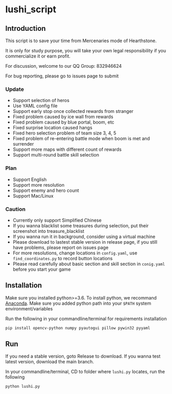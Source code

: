 # lushi_script


## Introduction
This script is to save your time from Mercenaries mode of Hearthstone. 

It is only for study purpose, you will take your own legal responsibility if you commercialize it or earn profit.

For discussion, welcome to our QQ Group: 832946624

For bug reporting, please go to issues page to submit

### Update
* Support selection of heros
* Use YAML config file
* Support early stop once collected rewards from stranger
* Fixed problem caused by ice wall from rewards
* Fixed problem caused by blue portal, boom, etc
* Fixed surprise location caused hangs
* Fixed hero selection problem of team size 3, 4, 5
* Fixed problem of re-entering battle mode when boom is met and surrender
* Support more maps with different count of rewards
* Support multi-round battle skill selection

### Plan
* Support English
* Support more resolution
* Support enemy and hero count
* Support Mac/Linux

### Caution
- Currently only support Simplified Chinese
- If you wanna blacklist some treasures during selection, put their screenshot into treasure_blacklist
- If you wanna run it in background, consider using a virtual machine
- Please download to lastest stable version in release page, if you still have problems, please report on issues page
- For more resolutions, change locations in ```config.yaml```, use ```find_coordinates.py``` to record button locations
- Please read carefully about basic section and skill section in  ```conig.yaml``` before you start your game
## Installation

Make sure you installed python>=3.6.
To install python, we recommand [Anaconda](https://www.anaconda.com/products/individual#windows).
Make sure you added python path into your ```$PATH``` system environment/variables

Run the following in your commandline/terminal for requirements installation
```bash
pip install opencv-python numpy pyautogui pillow pywin32 pyyaml
```

## Run
If you need a stable version, goto Release to download.
If you wanna test latest version, download the main branch.

In your commandline/terminal, CD to folder where ```lushi.py``` locates,  run the following
```bash
python lushi.py 
```
